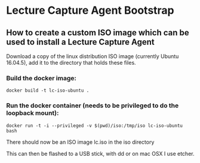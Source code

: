 # Lecture Capture Agent Bootstrap

## How to create a custom ISO image which can be used to install a Lecture Capture Agent

Download a copy of the linux distribution ISO image (currently Ubuntu 16.04.5), add it to the directory that holds these files.

### Build the docker image:

```docker build -t lc-iso-ubuntu .```

### Run the docker container (needs to be privileged to do the loopback mount):

```docker run -t -i --privileged -v $(pwd)/iso:/tmp/iso lc-iso-ubuntu bash```

There should now be an ISO image lc.iso in the iso directory

This can then be flashed to a USB stick, with dd or on mac OSX I use etcher.
